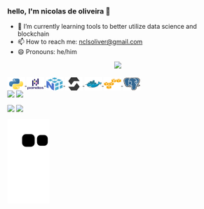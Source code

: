 ### hello, I'm nicolas de oliveira 👋

- 🌱 I’m currently learning tools to better utilize data science and blockchain
- 📫 How to reach me: nclsoliver@gmail.com
- 😄 Pronouns: he/him

<div align="center">
  <a href="https://github.com/nclsoliver">
  <img height="180em" src="https://github-readme-stats.vercel.app/api?username=nclsoliver&show_icons=true&theme=dark&include_all_commits=true&count_private=true"/>
</div>
<div style="display: inline_block"><br>
  <img align="center" alt="ncls-Python" height="30" width="40" src="https://raw.githubusercontent.com/devicons/devicon/master/icons/python/python-original.svg">
  <img align="center" alt="ncls-pd" height="30" width="40" src="https://github.com/devicons/devicon/blob/master/icons/pandas/pandas-original-wordmark.svg">
  <img align="center" alt="ncls-np" height="30" width="40" src="https://github.com/devicons/devicon/blob/master/icons/numpy/numpy-original.svg">
  <img align="center" alt="ncls-sol" height="30" width="40" src="https://raw.githubusercontent.com/devicons/devicon/master/icons/solidity/solidity-plain.svg">

  <img align="center" alt="ncls-docker" height="30" width="40" src="https://raw.githubusercontent.com/devicons/devicon/master/icons/docker/docker-original.svg">
  <img align="center" alt="ncls-AWS" height="30" width="40" src="https://raw.githubusercontent.com/devicons/devicon/master/icons/amazonwebservices/amazonwebservices-original.svg">
    <img align="center" alt="ncls-postgresql" height="30" width="40" src="https://raw.githubusercontent.com/devicons/devicon/master/icons/postgresql/postgresql-original.svg">

</div>

<div> 
  <a href="https://www.youtube.com/channel/UCzIZh1DvOOGSD7cnc615lew" target="_blank"><img src="https://img.shields.io/badge/YouTube-FF0000?style=for-the-badge&logo=youtube&logoColor=white" target="_blank"></a>
  <a href="https://www.instagram.com/nicolasdeoliveira/" target="_blank"><img src="https://img.shields.io/badge/-Instagram-%23E4405F?style=for-the-badge&logo=instagram&logoColor=white" target="_blank"></a>

  <a href = "mailto:contatonclsoliver@gmail.com"><img src="https://img.shields.io/badge/-Gmail-%23333?style=for-the-badge&logo=gmail&logoColor=white" target="_blank"></a>
  <a href="https://www.linkedin.com/in/deoliveiranicolas/" target="_blank"><img src="https://img.shields.io/badge/-LinkedIn-%230077B5?style=for-the-badge&logo=linkedin&logoColor=white" target="_blank"></a> 
  
   ![Snake animation](https://github.com/rafaballerini/rafaballerini/blob/output/github-contribution-grid-snake.svg)
  
</div>
